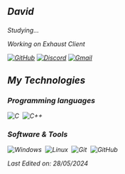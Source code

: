 ## <p><em>David</a> 

<p><em>Studying...</a> 
  
<p><em>Working on Exhaust Client</a> 

[![GitHub](https://img.shields.io/badge/-Github-000?style=flat&logo=Github&logoColor=white)](https://github.com/zjuvee)
[![Discord](https://img.shields.io/badge/-Discord-%3Fstyle%3Dflat%26logo%3DLinkedin%26logoColor%3Dwhite?logo=discord&color=4b4f62)]()
[![Gmail](https://img.shields.io/badge/-Gmail-c14438?style=flat&logo=Gmail&logoColor=white)]()

  
## My Technologies

### Programming languages

<p align="left"> 
  
![C](https://img.shields.io/badge/-C-05122A?style=flat&logo=C&logoColor=A8B9CC)&nbsp;
![C++](https://img.shields.io/badge/-C++-05122A?style=flat&logo=C%2B%2B&logoColor=00599C)&nbsp;


</p>

 ### Software & Tools

 ![Windows](https://img.shields.io/badge/-Windows-05122A%3Fstyle%3Dflat%26logo%3DC%252B%252B%26logoColor%3D00599C?style=flat&logo=windows&color=05122A
)&nbsp;
 ![Linux](https://img.shields.io/badge/-Linux-05122A%3Fstyle%3Dflat%26logo%3DC%252B%252B%26logoColor%3D00599C?style=flat&logo=linux&color=05122A
)&nbsp;
 ![Git](https://img.shields.io/badge/-Git-05122A?style=flat&logo=git)&nbsp;
 ![GitHub](https://img.shields.io/badge/-GitHub-05122A?style=flat&logo=github)&nbsp;
<p align="left">



</p>



Last Edited on: 28/05/2024
